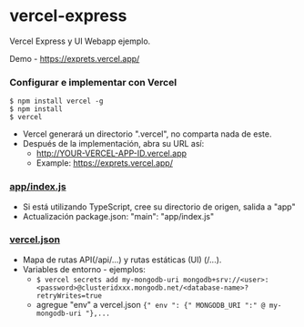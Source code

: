 # vercel-express

Vercel Express y UI Webapp ejemplo.

Demo - https://exprets.vercel.app/

### Configurar e implementar con Vercel

```
$ npm install vercel -g
$ npm install
$ vercel
```

- Vercel generará un directorio ".vercel", no comparta nada de este.
- Después de la implementación, abra su URL así:
  - http://YOUR-VERCEL-APP-ID.vercel.app
  - Example: https://exprets.vercel.app/

### [app/index.js](./app/index.js)

- Si está utilizando TypeScript, cree su directorio de origen, salida a "app"
- Actualización package.json: "main": "app/index.js"

### [vercel.json](./vercel.json)

- Mapa de rutas API(/api/...) y rutas estáticas (UI) (/...).
- Variables de entorno - ejemplos:
  - ```$ vercel secrets add my-mongodb-uri mongodb+srv://<user>:<password>@clusteridxxx.mongodb.net/<database-name>?retryWrites=true```
  - agregue "env" a vercel.json ```{" env ": {" MONGODB_URI ":" @ my-mongodb-uri "},...```
